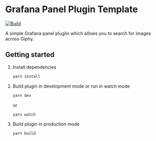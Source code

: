 # Grafana Panel Plugin Template

[![Build](https://github.com/grafana/grafana-starter-panel/workflows/CI/badge.svg)](https://github.com/grafana/grafana-starter-panel/actions?query=workflow%3A%22CI%22)

A simple Grafana panel plugiin which allows you to search for images across Giphy.
## Getting started

1. Install dependencies

   ```bash
   yarn install
   ```

2. Build plugin in development mode or run in watch mode

   ```bash
   yarn dev
   ```

   or

   ```bash
   yarn watch
   ```

3. Build plugin in production mode

   ```bash
   yarn build
   ```